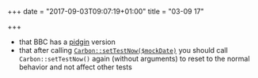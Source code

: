 +++
date = "2017-09-03T09:07:19+01:00"
title = "03-09 17"

+++

* that BBC has a [pidgin](https://www.bbc.com/pidgin) version
* that after calling [`Carbon::setTestNow($mockDate)`](/post/29-08-17/) you should call `Carbon::setTestNow()` again (without arguments) to reset to the normal behavior and not affect other tests

